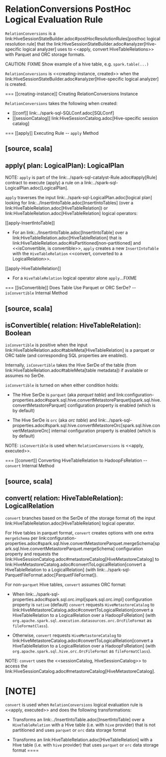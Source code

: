 # RelationConversions PostHoc Logical Evaluation Rule

`RelationConversions` is a link:HiveSessionStateBuilder.adoc#postHocResolutionRules[posthoc logical resolution rule] that the link:HiveSessionStateBuilder.adoc#analyzer[Hive-specific logical analyzer] uses to <<apply, convert HiveTableRelations>> with Parquet and ORC storage formats.

CAUTION: FIXME Show example of a hive table, e.g. `spark.table(...)`

`RelationConversions` is <<creating-instance, created>> when the link:HiveSessionStateBuilder.adoc#analyzer[Hive-specific logical analyzer] is created.

=== [[creating-instance]] Creating RelationConversions Instance

`RelationConversions` takes the following when created:

* [[conf]] link:../spark-sql-SQLConf.adoc[SQLConf]
* [[sessionCatalog]] link:HiveSessionCatalog.adoc[Hive-specific session catalog]

=== [[apply]] Executing Rule -- `apply` Method

[source, scala]
----
apply(
  plan: LogicalPlan): LogicalPlan
----

NOTE: `apply` is part of the link:../spark-sql-catalyst-Rule.adoc#apply[Rule] contract to execute (apply) a rule on a link:../spark-sql-LogicalPlan.adoc[LogicalPlan].

`apply` traverses the input link:../spark-sql-LogicalPlan.adoc[logical plan] looking for link:../InsertIntoTable.adoc[InsertIntoTables] (over a link:HiveTableRelation.adoc[HiveTableRelation]) or link:HiveTableRelation.adoc[HiveTableRelation] logical operators:

[[apply-InsertIntoTable]]
* For an link:../InsertIntoTable.adoc[InsertIntoTable] over a link:HiveTableRelation.adoc[HiveTableRelation] that is link:HiveTableRelation.adoc#isPartitioned[non-partitioned] and <<isConvertible, is convertible>>, `apply` creates a new `InsertIntoTable` with the `HiveTableRelation` <<convert, converted to a LogicalRelation>>.

[[apply-HiveTableRelation]]
* For a `HiveTableRelation` logical operator alone `apply`...FIXME

=== [[isConvertible]] Does Table Use Parquet or ORC SerDe? -- `isConvertible` Internal Method

[source, scala]
----
isConvertible(
  relation: HiveTableRelation): Boolean
----

`isConvertible` is positive when the input link:HiveTableRelation.adoc#tableMeta[HiveTableRelation] is a parquet or ORC table (and corresponding SQL properties are enabled).

Internally, `isConvertible` takes the Hive SerDe of the table (from link:HiveTableRelation.adoc#tableMeta[table metadata]) if available or assumes no SerDe.

`isConvertible` is turned on when either condition holds:

* The Hive SerDe is `parquet` (aka _parquet table_) and link:configuration-properties.adoc#spark.sql.hive.convertMetastoreParquet[spark.sql.hive.convertMetastoreParquet] configuration property is enabled (which is by default)

* The Hive SerDe is `orc` (aka _orc table_) and link:../spark-sql-properties.adoc#spark.sql.hive.convertMetastoreOrc[spark.sql.hive.convertMetastoreOrc] internal configuration property is enabled (which is by default)

NOTE: `isConvertible` is used when `RelationConversions` is <<apply, executed>>.

=== [[convert]] Converting HiveTableRelation to HadoopFsRelation -- `convert` Internal Method

[source, scala]
----
convert(
  relation: HiveTableRelation): LogicalRelation
----

`convert` branches based on the SerDe of (the storage format of) the input link:HiveTableRelation.adoc[HiveTableRelation] logical operator.

For Hive tables in parquet format, `convert` creates options with one extra `mergeSchema` per link:configuration-properties.adoc#spark.sql.hive.convertMetastoreParquet.mergeSchema[spark.sql.hive.convertMetastoreParquet.mergeSchema] configuration property and requests the link:HiveSessionCatalog.adoc#metastoreCatalog[HiveMetastoreCatalog] to link:HiveMetastoreCatalog.adoc#convertToLogicalRelation[convert a HiveTableRelation to a LogicalRelation] (with link:../spark-sql-ParquetFileFormat.adoc[ParquetFileFormat]).

For non-`parquet` Hive tables, `convert` assumes ORC format:

* When link:../spark-sql-properties.adoc#spark.sql.orc.impl[spark.sql.orc.impl] configuration property is `native` (default) `convert` requests `HiveMetastoreCatalog` to link:HiveMetastoreCatalog.adoc#convertToLogicalRelation[convert a HiveTableRelation to a LogicalRelation over a HadoopFsRelation] (with `org.apache.spark.sql.execution.datasources.orc.OrcFileFormat` as `fileFormatClass`).

* Otherwise, `convert` requests `HiveMetastoreCatalog` to link:HiveMetastoreCatalog.adoc#convertToLogicalRelation[convert a HiveTableRelation to a LogicalRelation over a HadoopFsRelation] (with `org.apache.spark.sql.hive.orc.OrcFileFormat` as `fileFormatClass`).

NOTE: `convert` uses the <<sessionCatalog, HiveSessionCatalog>> to access the link:HiveSessionCatalog.adoc#metastoreCatalog[HiveMetastoreCatalog].

[NOTE]
====
`convert` is used when `RelationConversions` logical evaluation rule is <<apply, executed>> and does the following transformations:

* Transforms an link:../InsertIntoTable.adoc[InsertIntoTable] over a `HiveTableRelation` with a Hive table (i.e. with `hive` provider) that is not partitioned and uses `parquet` or `orc` data storage format

* Transforms an link:HiveTableRelation.adoc[HiveTableRelation] with a Hive table (i.e. with `hive` provider) that uses `parquet` or `orc` data storage format
====
